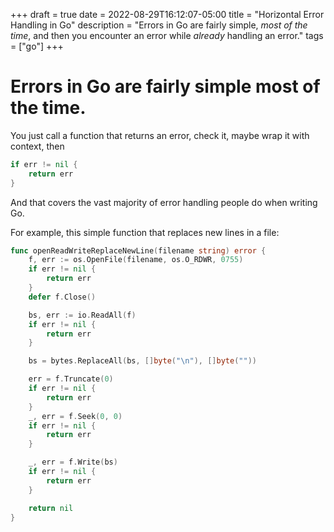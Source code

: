 +++ 
draft = true
date = 2022-08-29T16:12:07-05:00
title = "Horizontal Error Handling in Go"
description = "Errors in Go are fairly simple, *most of the time*, and then you encounter an error while *already* handling an error."
tags = ["go"]
+++

# Errors in Go are fairly simple most of the time.
You just call a function that returns an error, check it, maybe wrap it with context, then 
``` go
if err != nil { 
	return err 
}
```

And that covers the vast majority of error handling people do when writing Go. 

For example, this simple function that replaces new lines in a file:

```go
func openReadWriteReplaceNewLine(filename string) error {
	f, err := os.OpenFile(filename, os.O_RDWR, 0755)
	if err != nil {
		return err
	}
	defer f.Close()

	bs, err := io.ReadAll(f)
	if err != nil {
		return err
	}

	bs = bytes.ReplaceAll(bs, []byte("\n"), []byte(""))

	err = f.Truncate(0)
	if err != nil {
		return err
	}
	_, err = f.Seek(0, 0)
	if err != nil {
		return err
	}

	_, err = f.Write(bs)
	if err != nil {
		return err
	}

	return nil
}
```
